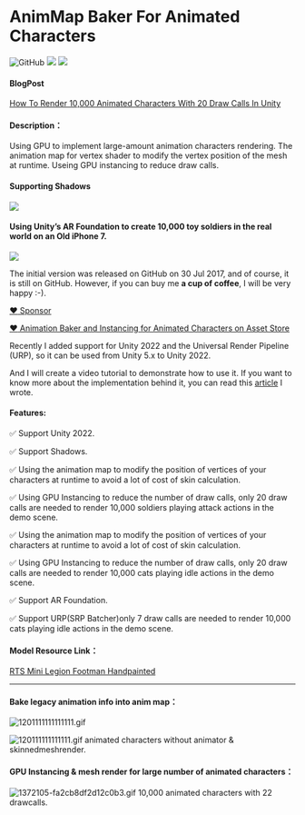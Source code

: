 # AnimMap Baker For Animated Characters 
![GitHub](https://img.shields.io/github/license/chenjd/Render-Crowd-Of-Animated-Characters)
![](https://img.shields.io/badge/platform-win--64-brightgreen)
![](https://img.shields.io/badge/unity-2022.2%2B-brightgreen)

#### BlogPost

[How To Render 10,000 Animated Characters With 20 Draw Calls In Unity](https://medium.com/@chen_jd/how-to-render-10-000-animated-characters-with-20-draw-calls-in-unity-e30a3036349a)

#### Description：
Using GPU to implement large-amount animation characters rendering. The animation map for vertex shader to modify the vertex position of the mesh at runtime. Useing GPU instancing to reduce draw calls. 

#### Supporting Shadows
[![](https://assetstorev1-prd-cdn.unity3d.com/package-screenshot/9e708bba-1a7d-4df6-8c1d-f209a8052f84.webp)](https://www.youtube.com/watch?v=WUNq5sDMAg8 "")


#### Using Unity’s AR Foundation to create 10,000 toy soldiers in the real world on an Old iPhone 7.
[![](http://img.youtube.com/vi/choBOPO1xgo/0.jpg)](http://www.youtube.com/watch?v=choBOPO1xgo "")


The initial version was released on GitHub on 30 Jul 2017, and of course, it is still on GitHub. However, if you can buy me **a cup of coffee**, I will be very
happy :-).

[:heart: Sponsor](https://github.com/sponsors/chenjd)

[:heart: Animation Baker and Instancing for Animated Characters on Asset Store](https://assetstore.unity.com/packages/tools/animation/animation-baker-and-instancing-for-animated-characters-183598)

Recently I added support for Unity 2022 and the Universal Render Pipeline (URP), so it can be used from Unity 5.x to Unity 2022.

And I will create a video tutorial to demonstrate how to use it. If you want to know more about the implementation behind it, you can read this [article](https://medium.com/chenjd-xyz/how-to-render-10-000-animated-characters-with-20-draw-calls-in-unity-e30a3036349a) I wrote.

#### Features:
✅ Support Unity 2022.

✅ Support Shadows.

✅ Using the animation map to modify the position of vertices of your characters at runtime to avoid a lot of cost of skin calculation.

✅ Using GPU Instancing to reduce the number of draw calls, only 20 draw calls are
needed to render 10,000 soldiers playing attack actions in the demo scene.

✅ Using the animation map to modify the position of vertices of your characters at runtime to avoid a lot of cost of skin calculation.

✅ Using GPU Instancing to reduce the number of draw calls, only 20 draw calls are needed to render 10,000 cats playing idle actions in the demo scene.

✅ Support AR Foundation.

✅ Support URP(SRP Batcher)only 7 draw calls are needed to render 10,000 cats playing idle actions in the demo scene.

#### Model Resource Link：

[RTS Mini Legion Footman Handpainted](https://www.assetstore.unity3d.com/en/#!/content/86576)

---
#### Bake legacy animation info into anim map：

![1201111111111111.gif](http://upload-images.jianshu.io/upload_images/1372105-004a0ddd0f256df1.gif?imageMogr2/auto-orient/strip)



![120111111111111.gif](http://upload-images.jianshu.io/upload_images/1372105-35954dfd4ca03f7b.gif?imageMogr2/auto-orient/strip)
animated characters without animator & skinnedmeshrender.

#### GPU Instancing & mesh render for large number of animated characters：
![1372105-fa2cb8df2d12c0b3.gif](http://upload-images.jianshu.io/upload_images/1372105-310c57df8cfc83bc.gif?imageMogr2/auto-orient/strip)
10,000 animated characters with 22 drawcalls.



